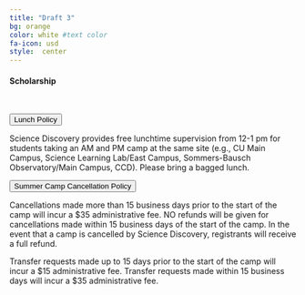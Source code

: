 ```yaml
---
title: "Draft 3"
bg: orange
color: white #text color
fa-icon: usd
style:  center
---
```

#### Scholarship 
&nbsp;

<head>
  <meta name="viewport" content="width=device-width, initial-scale=1">
  <link rel="stylesheet" href="http://maxcdn.bootstrapcdn.com/bootstrap/3.3.5/css/bootstrap.min.css">
  <script src="https://ajax.googleapis.com/ajax/libs/jquery/1.11.3/jquery.min.js"></script>
  <script src="http://maxcdn.bootstrapcdn.com/bootstrap/3.3.5/js/bootstrap.min.js"></script>
</head>
<body>

<div class="container">
 
  <button type="button" class="btn btn-info" data-toggle="collapse" data-target="#demo">Lunch Policy</button>
  <div id="demo" class="collapse">
    Science Discovery provides free lunchtime supervision from 12-1 pm for students taking an AM and PM camp at the same site (e.g., CU Main Campus, Science Learning Lab/East Campus, Sommers-Bausch Observatory/Main Campus, CCD). Please bring a bagged lunch.
  </div>
  
   <button type="button" class="btn btn-info" data-toggle="collapse" data-target="#demo">Summer Camp Cancellation Policy</button>
  <div id="demo" class="collapse">
   Cancellations made more than 15 business days prior to the start of the camp will incur a $35 administrative fee. NO refunds will be given for cancellations made within 15 business days of the start of the camp. In the event that a camp is cancelled by Science Discovery, registrants will receive a full refund.

Transfer requests made up to 15 days prior to the start of the camp will incur a $15 administrative fee. Transfer requests made within 15 business days will incur a $35 administrative fee.
  </div>
  
  
</div>
    
</body>
  
  
  
  
  
</div>
    
    
    
    
    
</body>
</html>
